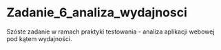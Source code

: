 # Zadanie_6_analiza_wydajnosci
 Szóste zadanie w ramach praktyki testowania - analiza aplikacji webowej pod kątem wydajności. 
